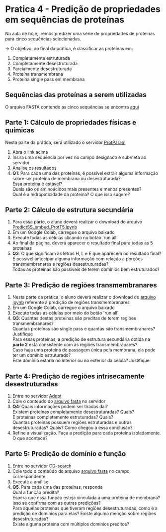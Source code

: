 # Pratica 4 - Predição de propriedades em sequências de proteínas

Na aula de hoje, iremos predizer uma série de propriedades de proteínas para cinco sequências selecionadas.  

-> O objetivo, ao final da prática, é classificar as proteínas em:  
1. Completamente estruturada
2. Completamente desestruturada
3. Parcialmente desestruturada
4. Proteína transmembrana
5. Proteína single pass em membrana

## Sequências das proteínas a serem utilizadas
O arquivo FASTA contendo as cinco sequências se encontra [aqui](https://raw.githubusercontent.com/grsart/BiomolComp/refs/heads/main/Pratica4/proteins.fasta)

## Parte 1: Cálculo de propriedades físicas e químicas
Nesta parte da prática, será utilizado o servidor [ProtParam](https://web.expasy.org/protparam/)
1. Abra o link acima
2. Insira uma sequência por vez no campo designado e submeta ao servidor
3. Analise os resultados
4. **Q1**: Para cada uma das proteínas, é possível extrair alguma informação sobre ser proteína de membrana ou desestruturada?  
   Essa proteína é estável?  
   Quais são os aminoácidos mais presentes e menos presentes?  
   Qual é a hidropaticidade da proteína? O que isso sugere?  

## Parte 2: Cálculo de estrutura secundária
1. Para essa parte, o aluno deverá realizar o download do arquivo [PredictSS_embed_ProtT5.ipynb](https://github.com/grsart/BiomolComp/blob/915a69ca5926d607d5d3a28624fefbf3a03c8876/Pratica4/PredictSS_embed_ProtT5.ipynb)
2. Em um Google Colab, carregue o arquivo baixado
3. Execute todas as células clicando no botão 'run all'
4. Ao final da página, deverá aparecer o resultado final para todas as 5 proteínas
5. **Q2**: O que significam as letras H, L e E que aparecem no resultado final?  
      É possível antecipar alguma informação com relação a porções transmembranares e regiões desestruturadas?  
      Todas as proteínas são passíveis de terem domínios bem estruturados?  

## Parte 3: Predição de regiões transmembranares
1. Nesta parte da prática, o aluno deverá realizar o download do [arquivo ipynb](https://github.com/grsart/BiomolComp/blob/915a69ca5926d607d5d3a28624fefbf3a03c8876/Pratica4/Pratica4_TMbed_short.ipynb) referente à predição de regiões transmembranares
2. Em um Google Colab, carregue o arquivo baixado
3. Execute todas as células por meio do botão 'run all'
4. **Q3**: Quantas destas proteínas são preditas de terem regiões transmembranares?  
       Quantas proteínas são single pass e quantas são transmembranares? Justifique  
       Para essas proteínas, a predição de estrutura secundária obtida na **parte 2** está consistente com as regiões transmembranares?  
       Caso haja uma proteina de passagem única pela membrana, ela pode ter um domínio estruturado?  
       Este domínio estaria no interior ou no exterior da célula? Justifique  

## Parte 4: Predição de regiões intrisecamente desestruturadas
1. Entre no servidor [Adopt](https://adopt.peptone.io/)
2. Cole o conteúdo do [arquivo fasta](https://raw.githubusercontent.com/grsart/BiomolComp/refs/heads/main/Pratica4/proteins.fasta) no servidor
3. **Q4**: Quais informações podem ser tiradas daí?  
       Existem proteínas completamente desestruturadas? Quais?  
       E proteínas completamente estruturadas? Quais?  
       Quantas proteínas possuem regiões estruturadas e outras desestruturadas? Quais? Como chegou a essa conclusão?  
4. Refine a visualização. Faça a predição para cada proteína isoladamente. O que acontece?  

## Parte 5: Predição de domínio e função
1. Entre no servidor [CD-search](https://www.ncbi.nlm.nih.gov/Structure/bwrpsb/bwrpsb.cgi)
2. Cole todo o conteúdo do arquivo [arquivo fasta](https://raw.githubusercontent.com/grsart/BiomolComp/refs/heads/main/Pratica4/proteins.fasta) no campo correspondente
3. Execute a análise
4. **Q5**. Para cada uma das proteínas, responda  
   Qual a função predita?  
   Espera que essa função esteja vinculada a uma proteína de membrana? Isso se confirma com as outras predições?  
   Para aquelas proteínas que tiveram regiões desestruturadas, como é a predição de domínios para elas? Existe alguma menção sobre regiões desestruturadas?  
   Existe alguma proteína com múltiplos domínios preditos?  
